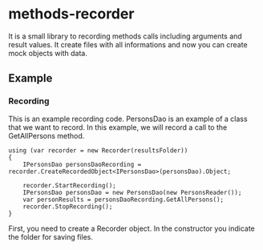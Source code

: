 # methods-recorder
It is a  small library to recording methods calls including arguments and result values. It create files with all informations and now you can create mock objects with data.

## Example
### Recording
This is an example recording code. PersonsDao is an example of a class that we want to record. In this example, we will record a call to the GetAllPersons method.

```
using (var recorder = new Recorder(resultsFolder))
{
    IPersonsDao personsDaoRecording = recorder.CreateRecordedObject<IPersonsDao>(personsDao).Object;

    recorder.StartRecording();
    IPersonsDao personsDao = new PersonsDao(new PersonsReader());
    var personResults = personsDaoRecording.GetAllPersons();
    recorder.StopRecording();
}
```



First, you need to create a Recorder object. In the constructor you indicate the folder for saving files.
